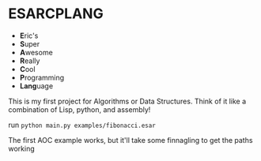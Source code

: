 # ESARCPLANG
 - **E**ric's
 - **S**uper
 - **A**wesome
 - **R**eally
 - **C**ool
 - **P**rogramming
 - **Lang**uage

This is my first project for Algorithms or Data Structures. Think of it like a combination of Lisp, python, and assembly!

run `python main.py examples/fibonacci.esar`

The first AOC example works, but it'll take some finnagling to get the paths working